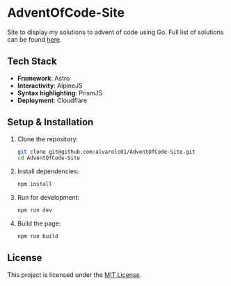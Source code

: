 # AdventOfCode-Site
Site to display my solutions to advent of code using Go. Full list of solutions can be found [here](https://github.com/alvarolc01/AdventOfCode).

## Tech Stack  
- **Framework**: Astro  
- **Interactivity**: AlpineJS
- **Syntax highlighting**: PrismJS
- **Deployment**: Cloudflare

## Setup & Installation  
1. Clone the repository:  
   ```sh
   git clone git@github.com:alvarolc01/AdventOfCode-Site.git
   cd AdventOfCode-Site
   ```
2. Install dependencies:  
   ```sh
   npm install
   ```
3. Run for development:  
   ```sh
   npm run dev
   ```
4. Build the page:  
   ```sh
   npm run build
   ```

## License  
This project is licensed under the [MIT License](./LICENSE).  
